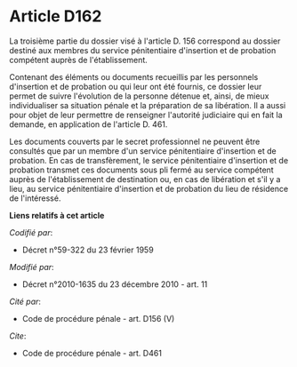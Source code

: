 # Article D162

La troisième partie du dossier visé à l'article D. 156 correspond au dossier destiné aux membres du service pénitentiaire
d'insertion et de probation compétent auprès de l'établissement. 

Contenant des éléments ou documents recueillis par les personnels d'insertion et de probation ou qui leur ont été fournis, ce
dossier leur permet de suivre l'évolution de la personne détenue et, ainsi, de mieux individualiser sa situation pénale et la
préparation de sa libération. Il a aussi pour objet de leur permettre de renseigner l'autorité judiciaire qui en fait la
demande, en application de l'article D. 461.

Les documents couverts par le secret professionnel ne peuvent être consultés que par un membre d'un service pénitentiaire
d'insertion et de probation. En cas de transfèrement, le service pénitentiaire d'insertion et de probation transmet ces
documents sous pli fermé au service compétent auprès de l'établissement de destination ou, en cas de libération et s'il y a
lieu, au service pénitentiaire d'insertion et de probation du lieu de résidence de l'intéressé.

**Liens relatifs à cet article**

_Codifié par_:

  - Décret n°59-322 du 23 février 1959

_Modifié par_:

  - Décret n°2010-1635 du 23 décembre 2010 - art. 11

_Cité par_:

  - Code de procédure pénale - art. D156 (V)

_Cite_:

  - Code de procédure pénale - art. D461
